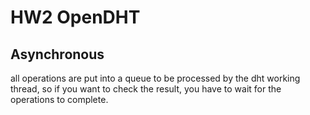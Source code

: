 # HW2 OpenDHT

## Asynchronous
all operations are put into a queue to be processed by the dht working thread, so if you want to check the result, you have to wait for the operations to complete.